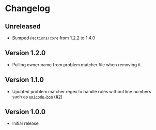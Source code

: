 # Changelog

## Unreleased

- Bumped `@actions/core` from 1.2.2 to 1.4.0

## Version 1.2.0

- Pulling owner name from problem matcher file when removing it

## Version 1.1.0

- Updated problem matcher regex to handle rules without line numbers such as [`unicode-bom`](https://stylelint.io/user-guide/rules/unicode-bom) ([#2](https://github.com/xt0rted/stylelint-problem-matcher/pull/2))

## Version 1.0.0

- Initial release
